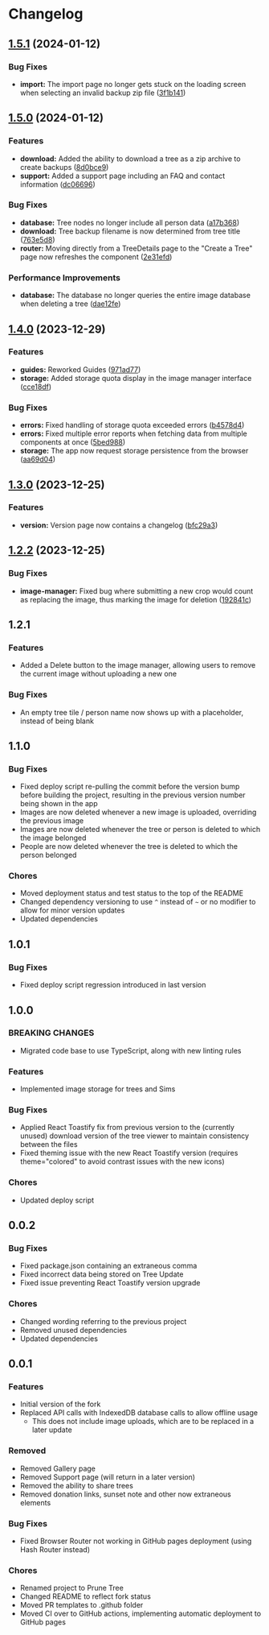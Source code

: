 # Changelog

## [1.5.1](https://github.com/TrueKuehli/PruneTree/compare/v1.5.0...v1.5.1) (2024-01-12)


### Bug Fixes

* **import:** The import page no longer gets stuck on the loading screen when selecting an invalid backup zip file ([3f1b141](https://github.com/TrueKuehli/PruneTree/commit/3f1b141a14149e699e7014155bc97a0046c5f100))

## [1.5.0](https://github.com/TrueKuehli/PruneTree/compare/v1.4.0...v1.5.0) (2024-01-12)


### Features

* **download:** Added the ability to download a tree as a zip archive to create backups ([8d0bce9](https://github.com/TrueKuehli/PruneTree/commit/8d0bce93fb65c63943d67c31fe8eed73f9fcc3e9))
* **support:** Added a support page including an FAQ and contact information ([dc06696](https://github.com/TrueKuehli/PruneTree/commit/dc06696c7b66fef926144d98be18766f7d29730f))


### Bug Fixes

* **database:** Tree nodes no longer include all person data ([a17b368](https://github.com/TrueKuehli/PruneTree/commit/a17b368ec455150de724a398e0f9835d8ab407a1))
* **download:** Tree backup filename is now determined from tree title ([763e5d8](https://github.com/TrueKuehli/PruneTree/commit/763e5d8c2b7d8c31e567cdd3f35843ecf1ea3be8))
* **router:** Moving directly from a TreeDetails page to the "Create a Tree" page now refreshes the component ([2e31efd](https://github.com/TrueKuehli/PruneTree/commit/2e31efdfdd8c6b72d41f8c6482228de4ce1144ce))


### Performance Improvements

* **database:** The database no longer queries the entire image database when deleting a tree ([dae12fe](https://github.com/TrueKuehli/PruneTree/commit/dae12fe930e3d4b585e64539d9c370402024266d))

## [1.4.0](https://github.com/TrueKuehli/PruneTree/compare/v1.3.0...v1.4.0) (2023-12-29)


### Features

* **guides:** Reworked Guides ([971ad77](https://github.com/TrueKuehli/PruneTree/commit/971ad778a841f06b4c1d096338d4adc5f846b7c7))
* **storage:** Added storage quota display in the image manager interface ([cce18df](https://github.com/TrueKuehli/PruneTree/commit/cce18df06fa27e122926d4f18f00209ea700d85b))


### Bug Fixes

* **errors:** Fixed handling of storage quota exceeded errors ([b4578d4](https://github.com/TrueKuehli/PruneTree/commit/b4578d4a5f3ef57af8d451f9426de5eb80ff8076))
* **errors:** Fixed multiple error reports when fetching data from multiple components at once ([5bed988](https://github.com/TrueKuehli/PruneTree/commit/5bed988a08ed50b30c08eb04790a7e01d6994786))
* **storage:** The app now request storage persistence from the browser ([aa69d04](https://github.com/TrueKuehli/PruneTree/commit/aa69d04a45b00ea0d9c658c07131e1507ee34727))

## [1.3.0](https://github.com/TrueKuehli/PruneTree/compare/v1.2.2...v1.3.0) (2023-12-25)


### Features

* **version:** Version page now contains a changelog ([bfc29a3](https://github.com/TrueKuehli/PruneTree/commit/bfc29a3462128495d69a6584f3e1e2eb6f0c8623))

## [1.2.2](https://github.com/TrueKuehli/PruneTree/compare/v1.2.1...v1.2.2) (2023-12-25)


### Bug Fixes

* **image-manager:** Fixed bug where submitting a new crop would count as replacing the image, thus marking the image for deletion ([192841c](https://github.com/TrueKuehli/PruneTree/commit/192841cb094bf772c65d8625392c4629a9f60c09))

## 1.2.1


### Features

* Added a Delete button to the image manager, allowing users to remove the current image without uploading a new one

### Bug Fixes

* An empty tree tile / person name now shows up with a placeholder, instead of being blank


## 1.1.0


### Bug Fixes

* Fixed deploy script re-pulling the commit before the version bump before building the project, resulting in the
previous version number being shown in the app
* Images are now deleted whenever a new image is uploaded, overriding the previous image
* Images are now deleted whenever the tree or person is deleted to which the image belonged
* People are now deleted whenever the tree is deleted to which the person belonged

### Chores

* Moved deployment status and test status to the top of the README
* Changed dependency versioning to use `^` instead of `~` or no modifier to allow for minor version updates
* Updated dependencies

## 1.0.1


### Bug Fixes

* Fixed deploy script regression introduced in last version

## 1.0.0


### BREAKING CHANGES

* Migrated code base to use TypeScript, along with new linting rules

### Features

* Implemented image storage for trees and Sims

### Bug Fixes

* Applied React Toastify fix from previous version to the (currently unused) download version of the tree viewer 
to maintain consistency between the files
* Fixed theming issue with the new React Toastify version (requires theme="colored" to avoid contrast issues with
the new icons)

### Chores

* Updated deploy script

## 0.0.2


### Bug Fixes
* Fixed package.json containing an extraneous comma
* Fixed incorrect data being stored on Tree Update
* Fixed issue preventing React Toastify version upgrade

### Chores
* Changed wording referring to the previous project
* Removed unused dependencies
* Updated dependencies

## 0.0.1

### Features

* Initial version of the fork
* Replaced API calls with IndexedDB database calls to allow offline usage
  * This does not include image uploads, which are to be replaced in a later update

### Removed

* Removed Gallery page
* Removed Support page (will return in a later version)
* Removed the ability to share trees
* Removed donation links, sunset note and other now extraneous elements

### Bug Fixes

* Fixed Browser Router not working in GitHub pages deployment (using Hash Router instead)

### Chores

* Renamed project to Prune Tree
* Changed README to reflect fork status
* Moved PR templates to .github folder
* Moved CI over to GitHub actions, implementing automatic deployment to GitHub pages
